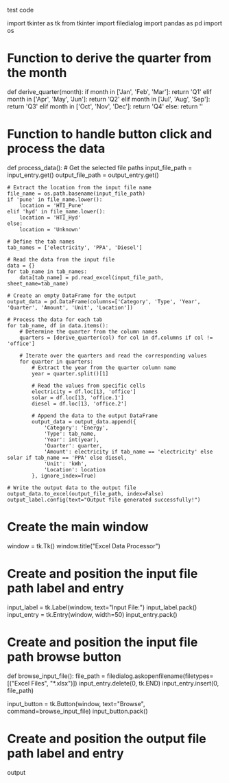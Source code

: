 test code

import tkinter as tk
from tkinter import filedialog
import pandas as pd
import os

# Function to derive the quarter from the month
def derive_quarter(month):
    if month in ['Jan', 'Feb', 'Mar']:
        return 'Q1'
    elif month in ['Apr', 'May', 'Jun']:
        return 'Q2'
    elif month in ['Jul', 'Aug', 'Sep']:
        return 'Q3'
    elif month in ['Oct', 'Nov', 'Dec']:
        return 'Q4'
    else:
        return ''

# Function to handle button click and process the data
def process_data():
    # Get the selected file paths
    input_file_path = input_entry.get()
    output_file_path = output_entry.get()
    
    # Extract the location from the input file name
    file_name = os.path.basename(input_file_path)
    if 'pune' in file_name.lower():
        location = 'HTI_Pune'
    elif 'hyd' in file_name.lower():
        location = 'HTI_Hyd'
    else:
        location = 'Unknown'

    # Define the tab names
    tab_names = ['electricity', 'PPA', 'Diesel']

    # Read the data from the input file
    data = {}
    for tab_name in tab_names:
        data[tab_name] = pd.read_excel(input_file_path, sheet_name=tab_name)

    # Create an empty DataFrame for the output
    output_data = pd.DataFrame(columns=['Category', 'Type', 'Year', 'Quarter', 'Amount', 'Unit', 'Location'])

    # Process the data for each tab
    for tab_name, df in data.items():
        # Determine the quarter from the column names
        quarters = [derive_quarter(col) for col in df.columns if col != 'office']

        # Iterate over the quarters and read the corresponding values
        for quarter in quarters:
            # Extract the year from the quarter column name
            year = quarter.split()[1]

            # Read the values from specific cells
            electricity = df.loc[13, 'office']
            solar = df.loc[13, 'office.1']
            diesel = df.loc[13, 'office.2']

            # Append the data to the output DataFrame
            output_data = output_data.append({
                'Category': 'Energy',
                'Type': tab_name,
                'Year': int(year),
                'Quarter': quarter,
                'Amount': electricity if tab_name == 'electricity' else solar if tab_name == 'PPA' else diesel,
                'Unit': 'kWh',
                'Location': location
            }, ignore_index=True)

    # Write the output data to the output file
    output_data.to_excel(output_file_path, index=False)
    output_label.config(text="Output file generated successfully!")

# Create the main window
window = tk.Tk()
window.title("Excel Data Processor")

# Create and position the input file path label and entry
input_label = tk.Label(window, text="Input File:")
input_label.pack()
input_entry = tk.Entry(window, width=50)
input_entry.pack()

# Create and position the input file path browse button
def browse_input_file():
    file_path = filedialog.askopenfilename(filetypes=[("Excel Files", "*.xlsx")])
    input_entry.delete(0, tk.END)
    input_entry.insert(0, file_path)

input_button = tk.Button(window, text="Browse", command=browse_input_file)
input_button.pack()

# Create and position the output file path label and entry
output
